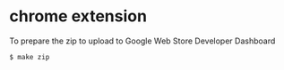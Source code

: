 # chrome extension


To prepare the zip to upload to Google Web Store Developer Dashboard

```
$ make zip
```
